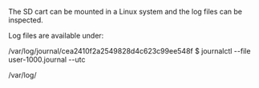

The SD cart can be mounted in a Linux system and the log files can be inspected.

Log files are available under:

/var/log/journal/cea2410f2a2549828d4c623c99ee548f 
$ journalctl --file user-1000.journal --utc

/var/log/
